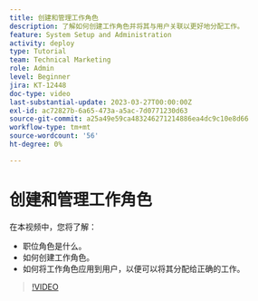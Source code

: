 ```yaml
---
title: 创建和管理工作角色
description: 了解如何创建工作角色并将其与用户关联以更好地分配工作。
feature: System Setup and Administration
activity: deploy
type: Tutorial
team: Technical Marketing
role: Admin
level: Beginner
jira: KT-12448
doc-type: video
last-substantial-update: 2023-03-27T00:00:00Z
exl-id: ac72827b-6a65-473a-a5ac-7d0771230d63
source-git-commit: a25a49e59ca483246271214886ea4dc9c10e8d66
workflow-type: tm+mt
source-wordcount: '56'
ht-degree: 0%

---
```


# 创建和管理工作角色

在本视频中，您将了解：

* 职位角色是什么。
* 如何创建工作角色。
* 如何将工作角色应用到用户，以便可以将其分配给正确的工作。

>[!VIDEO](https://video.tv.adobe.com/v/3416966/?quality=12&learn=on)
